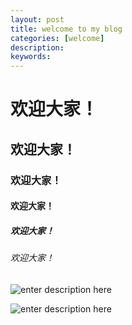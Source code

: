 ```yaml
---
layout: post
title: welcome to my blog
categories: [welcome]
description: 
keywords: 
---
```


# 欢迎大家！
## 欢迎大家！
### 欢迎大家！
#### 欢迎大家！
##### 欢迎大家！
###### 欢迎大家！

![enter description here](https://cdn.jsdelivr.net/gh/isanthree/typora-assets/master/xiaoshujiang/1620901669020.png)

![enter description here](https://cdn.jsdelivr.net/gh/isanthree/typora-assets/xiaoshujiang/1620901987308.png)